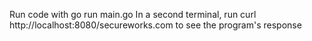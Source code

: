 Run code with go run main.go
In a second terminal, run curl http://localhost:8080/secureworks.com to see the program's response

